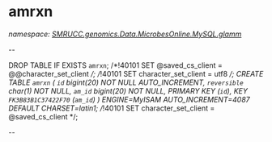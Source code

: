 ﻿# amrxn
_namespace: [SMRUCC.genomics.Data.MicrobesOnline.MySQL.glamm](./index.md)_

--
 
 DROP TABLE IF EXISTS `amrxn`;
 /*!40101 SET @saved_cs_client = @@character_set_client */;
 /*!40101 SET character_set_client = utf8 */;
 CREATE TABLE `amrxn` (
 `id` bigint(20) NOT NULL AUTO_INCREMENT,
 `reversible` char(1) NOT NULL,
 `am_id` bigint(20) NOT NULL,
 PRIMARY KEY (`id`),
 KEY `FK3B83B1C37422F70` (`am_id`)
 ) ENGINE=MyISAM AUTO_INCREMENT=4087 DEFAULT CHARSET=latin1;
 /*!40101 SET character_set_client = @saved_cs_client */;
 
 --




